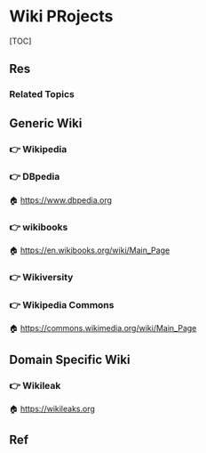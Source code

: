# Wiki PRojects

[TOC]



## Res
### Related Topics



## Generic Wiki
### 👉 Wikipedia


### 👉 DBpedia
🏠 https://www.dbpedia.org


### 👉 wikibooks 
🏠 https://en.wikibooks.org/wiki/Main_Page


### 👉 Wikiversity


### 👉 Wikipedia Commons
🏠 https://commons.wikimedia.org/wiki/Main_Page



## Domain Specific Wiki
### 👉 Wikileak
🏠 https://wikileaks.org



## Ref

